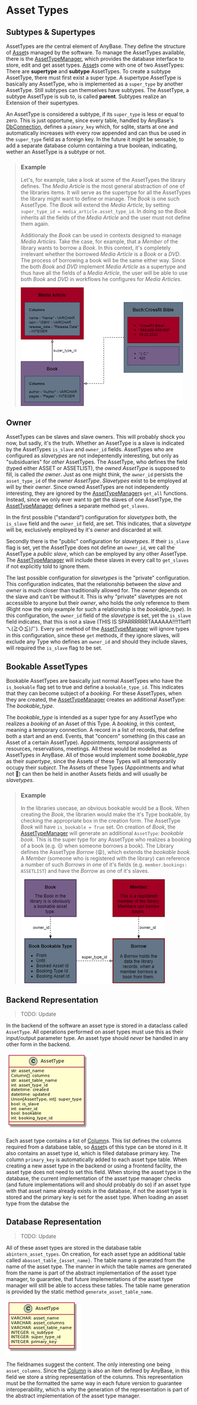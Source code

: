 # Asset Types

## Subtypes & Supertypes

AssetTypes are _the_ central element of AnyBase. They define the structure of [Asset]s managed by the software. 
To manage the AssetTypes available, there is the [AssetTypeManager], which provides the database interface to 
store, edit and get asset types. [Asset]s come with one of two AssetTypes: There are __supertype__ and __subtype__
AssetTypes. To create a subtype AssetType, there must first exist a super type. A supertype AssetType is 
basically any AssetType, who is implemented as a ``super_type`` by another AssetType. Still subtypes can 
themselves have subtypes. The AssetType, a subtype AssetType is sub to, is called __parent__. Subtypes realize
an Extension of their supertypes.

An AssetType is considered a subtype, if its ``super_type`` is less or equal to zero. This is just opportune, 
since every table, handled by AnyBase's [DbConnection], defines a ``pimary_key`` which, for sqlite, starts at 
one and automatically increases with every row appended and can thus be used in the ``super_type`` field as a
foreign key. In the future it might be sensable, to add a separate database column containing a true boolean,
indicating, wether an AssetType is a subtype or not.

> ### Example
>
>Let's, for example, take a look at some of the AssetTypes the library defines. The _Media Article_ is the most 
>general abstraction of one of the libraries items. It will serve as the supertype for all the AssetTypes the 
>library might want to define or manage. The _Book_ is one such AssetType. The _Book_ will extend the _Media Article_,
>by setting ``super_type_id = media_article.asset_type_id``. In doing so the _Book_ inherits all the fields of 
>the _Media Article_ and the user must not define them again. 
>
>Additionaly the _Book_ can be used in contexts designed to manage _Media Articles_. Take the case, for example,
>that a _Member_ of the library wants to borrow a _Book_. In this context, it's completely irrelevant whether the
>borrowed _Media Article_ is a _Book_ or a _DVD_. The process of borrowing a book will be the same either way. 
>Since the both _Book_ and _DVD_ implement _Media Article_  as a supertype and thus have all the fields of a
>_Media Article_, the user will be able to use both _Book_ and _DVD_ in workflows he configures for _Media Articles_.
>
>
>![Super Type][super_type]

## Owner

AssetTypes can be slaves and slave owners. This will probably shock you now, but sadly, it's the truth. Whether an 
AssetType is a slave is indicated by the AssetTypes ``is_slave`` and ``owner_id`` fields. AssetTypes who are configured
as _slavetypes_ are not indepentendly interesting, but only as "subsiduaries" for _other_ AssetTypes. The AssetType, 
who defines the field (typed either ASSET or ASSETLIST), the _owned AssetType_ is supposed to fill, is called _the owner_.
Just as one might think, the ``owner_id`` persists the ``asset_type_id`` of the _owner AssetType_. 
_Slavetypes_ exist to be employed at will by their _owner_. Since owned AssetTypes are not independently interesting, 
they are ignored by the [AssetTypeManager]s ``get_all`` functions. Instead, since we only ever want to get the slaves
of one AssetType, the [AssetTypeManager] defines a separate method ``get_slaves``. 

In the first possible ("standard") configuration for _slavetypes_ both, the ``is_slave`` field and the ``owner_id`` 
field, are set. This indicates, that a _slavetype_ will be, exclusively employed by it's _owner_ and discarded at will. 

Secondly there is the "public" configuration for _slavetypes_. If their ``is_slave`` flag is set, yet the AssetType
does not define an ``owner_id``, we call the AssetType a _public slave_, which can be employed by any other AssetType.
The [AssetTypeManager] will include these slaves in every call to ``get_slaves`` if not explicitly told to ignore them.

The last possible configuration for _slavetypes_ is the "private" configuration. This configuration indicates, that the
relationship between the _slave_ and _owner_ is much closer than traditionally allowed for. The _owner_ depends on 
the slave and can't be without it. This is why "private" slavetypes are not accessible to anyone but their _owner_,
who holds the only reference to them (Right now the only example for such a relationship is the _bookable\_type_).
In this configuration, the ``owner_id`` field of the _slavetype_ is set, yet the ``is_slave`` field indicates, that
this is not a slave (THIS IS SPARRRRRRTAAAAAA!!!!11elf1 ㄟ(≧◇≦)ㄏ). Every ``get`` method of the [AssetTypeManager]
will ignore types in this configuration, since these ``get`` methods, if they ignore slaves, will exclude any Type who
defines an ``owner_id`` and should they include slaves, will required the ``is_slave`` flag to be set.

## Bookable AssetTypes

Bookable AssetTypes are basically just normal AssetTypes who have the ``is_bookable`` flag set to true and define
a ``bookable_type_id``. This indicates that they can become subject of a _booking_. For these AssetTypes, when they
are created, the [AssetTypeManager] creates an additional AssetType: The _bookable\_type_. 

The _bookable\_type_ is intended as a super type for any AssetType who realizes a _booking_ of an Asset of this Type. 
A _booking_, in this context, meaning a temporary connection. A record in a list of records, that define both a start 
and an end. Events, that "concern" something (in this case an Asset of a certain AssetType). Appointments, temporal
assignments of resources, reservations, meetings. All these would be modelled as AssetTypes in AnyBase. All of those 
would implement some _bookable\_type_ as their _supertype_, since the Assets of these Types will all temporarily occupy
their _subject_. The Assets of these Types (Appointments and what not 🥱) can then be held in another Assets fields
and will usually be _slavetypes_.

> ### Example
>
>In the libraries usecase, an obvious bookable would be a Book. When creating the _Book_, the librarien would make the 
>it's Type bookable, by checking the appropriate box in the creation form.
>The AssetType _Book_ will have ``is_bookable = True`` set. On creation of _Book_, the [AssetTypeManager] 
>will generate an additional ``AssetType``: _bookable book_. This is the super type for any AssetType who realizes
>a booking of a book (e.g. 😒 when someone borrows a book). The Library defines the AssetType _Borrow_ (😩), which
>extends the _bookable book_. A _Member_ (someone who is registered with the library) can reference a number of such 
>_Borrows_ in one of it's fields (e.g. ``member.bookings: ASSETLIST``) and have the _Borrow_ as one of it's slaves.
>
>
> ![Bookable Type][bookable_type]

## Backend Representation

>TODO: Update

In the backend of the software an asset type is stored in a dataclass called ``AssetType``. All operations performed 
on asset types must use this as their input/output parameter type. An asset type should _never_ be handled in any 
other form in the backend. 

![Asset Type Class][asset_type_class]

Each asset type contains a list of [Column]s. This list defines the columns required from a database table, so 
[Asset]s of this type can be stored in it. It also contains an asset type id, which is filled database primary key.
The column ``primary_key`` is automatically added to each asset type table. When creating a new asset type in the 
backend or using a frontend facility, the asset type does not need to set this field. When storing the asset type 
in the database, the current implementation of the asset type manager checks (and future implementations will and 
should probably do so) if an asset type with that asset name already exists in the database, if not the asset type 
is stored and the primary key is set for the asset type. When loading an asset type from the databse the 


## Database Representation

>TODO: Update

All of these asset types are stored in the database table ``abintern_asset_types``. On creation, for each asset type
an additional table called ``abasset_table_{asset_name}``. The table name is generated from the name of the asset 
type. The manner in which the table names are generated from the name is part of the abstract implementation of the
asset type manager, to guarantee, that future implementations of the asset type manager will still be able to access
these tables. The table name generation is provided by the static method ``generate_asset_table_name``. 

![Asset Type Database Representation][asset_type_db]

The fieldnames suggest the content. The only interesting one being ``asset_columns``. Since the [Column] is also an
item defined by AnyBase, in this field we store a string representation of the columns. This representation must be
the formatted the same way in each future version to guarantee interoperability, which is why the generation of the
representation is part of the abstract implementation of the asset type manager.

[//]: # (LINKS)
[Column]: ../components/column.md
[Asset]: ../components/assets.md
[AssetTypeManager]: ../managers/asset_type_manager.md
[DbConnection]: ../database/db_connection.md

[//]: # (IMAGES)
[asset_type_class]: graphics/rendered_images/asset_type_class.png "Asset Type Class"
[bookable_type]: graphics/rendered_images/BookableType.png "Bookable Type"
[asset_type_db]: graphics/rendered_images/asset_type_db.png "Asset Type Database Entity"
[super_type]: graphics/rendered_images/SuperType.png "Super Type - Type Extension"